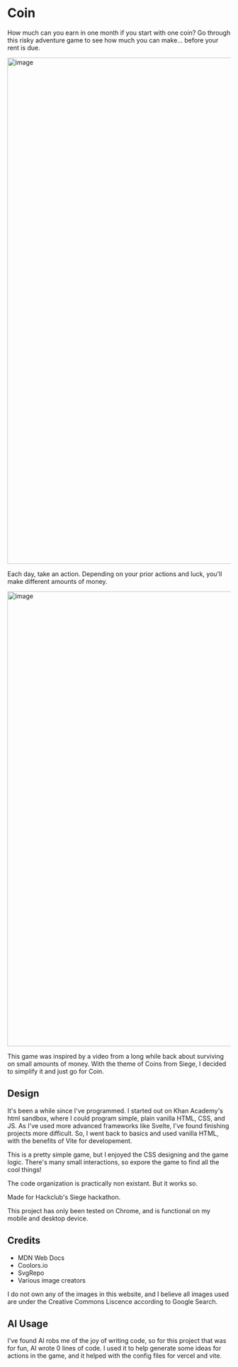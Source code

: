 # Coin
How much can you earn in one month if you start with one coin? Go through this risky adventure game to see how much you can make... before your rent is due.

<img width="937" height="1143" alt="image" src="https://github.com/user-attachments/assets/5d22b109-63d6-439d-a970-ab8e53c0aa51" />

Each day, take an action. Depending on your prior actions and luck, you'll make different amounts of money. 

<img width="943" height="1027" alt="image" src="https://github.com/user-attachments/assets/797b6e6a-516e-444d-8584-30252d04fad2" />

This game was inspired by a video from a long while back about surviving on small amounts of money. With the theme of Coins from Siege, I decided to simplify it and just go for Coin.

## Design
It's been a while since I've programmed. I started out on Khan Academy's html sandbox, where I could program simple, plain vanilla HTML, CSS, and JS. As I've used more advanced frameworks like Svelte, I've found finishing projects more difficult. So, I went back to basics and used vanilla HTML, with the benefits of Vite for developement. 

This is a pretty simple game, but I enjoyed the CSS designing and the game logic. There's many small interactions, so expore the game to find all the cool things!

The code organization is practically non existant. But it works so.

Made for Hackclub's Siege hackathon.

This project has only been tested on Chrome, and is functional on my mobile and desktop device. 

## Credits
- MDN Web Docs
- Coolors.io
- SvgRepo
- Various image creators

I do not own any of the images in this website, and I believe all images used are under the Creative Commons Liscence according to Google Search.

## AI Usage
I've found AI robs me of the joy of writing code, so for this project that was for fun, AI wrote 0 lines of code. I used it to help generate some ideas for actions in the game, and it helped with the config files for vercel and vite.
